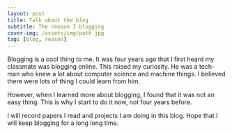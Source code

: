 ```yaml
---
layout: post
title: Talk about the blog
subtitle: The reason I blogging
cover-img: /assets/img/path.jpg
tag: [blog, reason]
---
```


Blogging is a cool thing to me. It was four years ago that I first heard my classmate was blogging online. This raised my curiosity. He was a tech-man who knew a lot about computer science and machine things. I believed there were lots of thing I could learn from him. 

However, when I learned more about blogging, I found that it was not an easy thing. This is why I start to do it now, not four years before. 

I will record papers I read and projects I am doing in this blog. Hope that I will keep blogging for a long long time.  